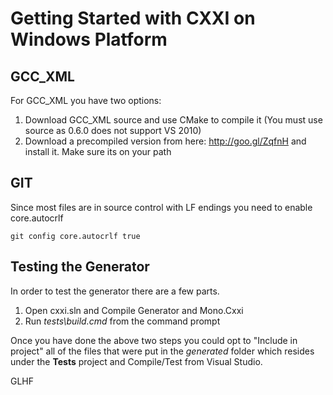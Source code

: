 # Getting Started with CXXI on Windows Platform

## GCC_XML

For GCC_XML you have two options:

  1. Download GCC_XML source and use CMake to compile it (You must use source as 0.6.0 does not support VS 2010)
  2. Download a precompiled version from here: http://goo.gl/ZqfnH and install it. Make sure its on your path

## GIT

Since most files are in source control with LF endings you need to enable core.autocrlf
	
	git config core.autocrlf true
	
## Testing the Generator

In order to test the generator there are a few parts.

  1. Open cxxi.sln and Compile Generator and Mono.Cxxi
  2. Run *tests\build.cmd* from the command prompt
  
Once you have done the above two steps you could opt to "Include in project" all of the files that were put in the *generated* folder which resides under the **Tests** project and Compile/Test from Visual Studio.

GLHF